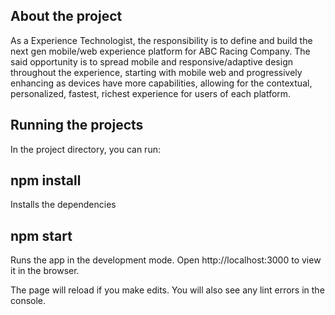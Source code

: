 ## About the project

As a Experience Technologist, the responsibility is to define and build the next gen mobile/web experience platform for ABC Racing Company. The said opportunity is to spread mobile and responsive/adaptive design throughout the experience, starting with mobile web and progressively enhancing as devices have more capabilities, allowing for the contextual, personalized, fastest, richest experience for users of each platform.

## Running the projects

In the project directory, you can run:

## npm install

Installs the dependencies

## npm start

Runs the app in the development mode.
Open http://localhost:3000 to view it in the browser.

The page will reload if you make edits.
You will also see any lint errors in the console.


